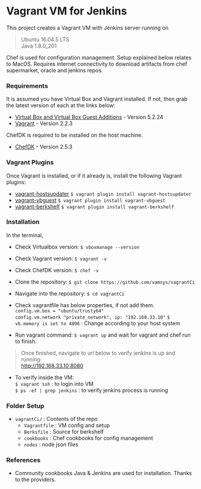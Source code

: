 # Vagrant VM for Jenkins
This project creates a Vagrant VM with Jenkins server running on

> Ubuntu 16.04.5 LTS \
> Java 1.8.0_201 

Chef is used for configuration management.
Setup explained below relates to MacOS.
Requires internet connectivity to download artifacts from chef supermarket, oracle and jenkins repos.

### Requirements

It is assumed you have Virtual Box and Vagrant installed. If not, then grab the latest version of each at the links below:
* [Virtual Box and Virtual Box Guest Additions](https://www.virtualbox.org/wiki/Downloads) - Version 5.2.24
* [Vagrant](https://www.vagrantup.com/downloads.html) - Version 2.2.3

ChefDK is required to be installed on the host machine.
* [ChefDK](https://downloads.chef.io/chefdk/stable/2.5.3#mac_os_x) - Version 2.5.3

### Vagrant Plugins

Once Vagrant is installed, or if it already is, install the following Vagrant plugins:

* [vagrant-hostsupdater](https://github.com/cogitatio/vagrant-hostsupdater)
```$ vagrant plugin install vagrant-hostsupdater```
* [vagrant-vbguest](https://github.com/dotless-de/vagrant-vbguest)
```$ vagrant plugin install vagrant-vbguest```
* [vagrant-berkshelf](https://github.com/berkshelf/vagrant-berkshelf)
```$ vagrant plugin install vagrant-berkshelf```

### Installation

In the terminal, 

* Check Virtualbox version: 
```$ vboxmanage --version```

* Check Vagrant version: 
```$ vagrant -v```

* Check ChefDK version:
```$ chef -v```

* Clone the repository:
```$ git clone https://github.com/vamsys/vagrantCi```

* Navigate into the repository:
```$ cd vagrantCi ```

* Check vagrantfile has below properties, if not add them. \
``` config.vm.box = "ubuntu/trusty64" ```\
``` config.vm.network "private_network", ip: "192.168.33.10" ```
```$ vb.memory is set to 4096``` : Change according to your host system

* Run vagrant command:
```$ vagrant up``` and wait for vagrant and chef run to finish.

> Once finished, navigate to url below to verify jenkins is up and running: \
http://192.168.33.10:8080

* To verify inside the VM: \
```$ vagrant ssh``` : to login into VM \
```$ ps -ef | grep jenkins``` : to verify jenkins process is running

### Folder Setup
- `vagrantCi/` : Contents of the repo
    - `Vagrantfile` : VM config and setup
    - `Berksfile`   : Source for berkshelf
    - `cookbooks`   : Chef cookbooks for config management
    - `nodes`       : node json files

### References
* Community cookbooks Java & Jenkins are used for installation. Thanks to the providers.







